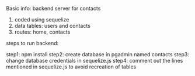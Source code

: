 Basic info:
backend server for contacts
1) coded using sequelize
2) data tables: users and contacts
2) routes: home, contacts

steps to run backend:

step1: npm install
step2: create database in pgadmin named contacts
step3: change database credentials in sequelize.js
step4: comment out the lines mentioned in sequelize.js to avoid recreation of tables
